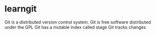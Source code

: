 # learngit
Git is a distributed version control system.
Git is free software distributed under the GPL
Git has a mutable index called stage
Git tracks changes

